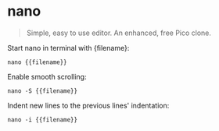 nano
====

> Simple, easy to use editor. An enhanced, free Pico clone.

Start nano in terminal with {filename}:

    nano {{filename}}

Enable smooth scrolling:

    nano -S {{filename}}

Indent new lines to the previous lines' indentation:

    nano -i {{filename}}
